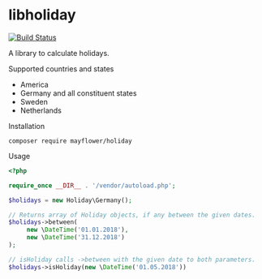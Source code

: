 # libholiday

[![Build Status](https://travis-ci.org/mayflower/libholiday.svg?branch=master)](https://travis-ci.org/mayflower/libholiday)

A library to calculate holidays.

Supported countries and states

* America
* Germany and all constituent states
* Sweden
* Netherlands

Installation

```composer require mayflower/holiday```

Usage

```php
<?php

require_once __DIR__ . '/vendor/autoload.php';

$holidays = new Holiday\Germany();

// Returns array of Holiday objects, if any between the given dates.
$holidays->between(
     new \DateTime('01.01.2018'),
     new \DateTime('31.12.2018')
);

// isHoliday calls ->between with the given date to both parameters.
$holidays->isHoliday(new \DateTime('01.05.2018'))
```
